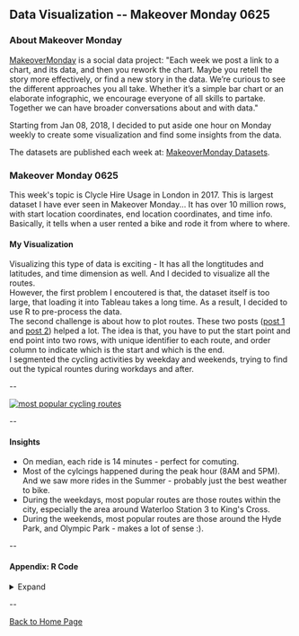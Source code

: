 <head>
  <!-- Global site tag (gtag.js) - Google Analytics -->
<script async src="https://www.googletagmanager.com/gtag/js?id=UA-112502179-1"></script>
<script>
  window.dataLayer = window.dataLayer || [];
  function gtag(){dataLayer.push(arguments);}
  gtag('js', new Date());

  gtag('config', 'UA-112502179-1');
</script>
</head>


## Data Visualization -- Makeover Monday 0625

### About Makeover Monday

[MakeoverMonday](http://www.makeovermonday.co.uk/) is a social data project:
"Each week we post a link to a chart, and its data, and then you rework the chart.
Maybe you retell the story more effectively, or find a new story in the data.
We’re curious to see the different approaches you all take. Whether it’s a simple bar chart or an elaborate infographic, we encourage everyone of all skills to partake.
Together we can have broader conversations about and with data."

Starting from Jan 08, 2018, I decided to put aside one hour on Monday weekly to create some visualization and find some insights from the data.

The datasets are published each week at: [MakeoverMonday Datasets](http://www.makeovermonday.co.uk/data/).

### Makeover Monday 0625

This week's topic is Clycle Hire Usage in London in 2017. This is largest dataset I have ever seen in Makeover Monday... It has over 10 million rows, with start location coordinates, end location coordinates, and time info. 
Basically, it tells when a user rented a bike and rode it from where to where.  


#### My Visualization

Visualizing this type of data is exciting - It has all the longtitudes and latitudes, and time dimension as well. And I decided to visualize all the routes.  
However, the first problem I encoutered is that, the dataset itself is too large, that loading it into Tableau takes a long time. As a result, I decided to use R to pre-process the data.  
The second challenge is about how to plot routes. These two posts ([post 1](https://onlinehelp.tableau.com/current/pro/desktop/en-us/maps_howto_origin_destination.html) and [post 2](https://community.tableau.com/thread/122366)) helped a lot.
The idea is that, you have to put the start point and end point into two rows, with unique identifier to each route, and order column to indicate which is the start and which is the end.  
I segmented the cycling activities by weekday and weekends, trying to find out the typical rountes during workdays and after.  
  
--  
<div class='tableauPlaceholder' id='viz1529988998733' style='position: relative'>
<noscript><a href='#'>
  <img alt='most popular cycling routes ' src='https:&#47;&#47;public.tableau.com&#47;static&#47;images&#47;Ma&#47;MakeOverMonday0625&#47;mostpopularcyclingroutes&#47;1_rss.png' style='border: none' />
</a></noscript>
<object class='tableauViz'  style='display:none;'>
  <param name='host_url' value='https%3A%2F%2Fpublic.tableau.com%2F' />
  <param name='embed_code_version' value='3' /> 
  <param name='site_root' value='' />
  <param name='name' value='MakeOverMonday0625&#47;mostpopularcyclingroutes' />
  <param name='tabs' value='no' />
  <param name='toolbar' value='yes' />
  <param name='static_image' value='https:&#47;&#47;public.tableau.com&#47;static&#47;images&#47;Ma&#47;MakeOverMonday0625&#47;mostpopularcyclingroutes&#47;1.png' /> 
  <param name='animate_transition' value='yes' />
  <param name='display_static_image' value='yes' />
  <param name='display_spinner' value='yes' />
  <param name='display_overlay' value='yes' />
  <param name='display_count' value='yes' />
  <param name='filter' value='publish=yes' />
</object></div>               
<script type='text/javascript'>            
  var divElement = document.getElementById('viz1529988998733');     
  var vizElement = divElement.getElementsByTagName('object')[0];     
  vizElement.style.width='800px';vizElement.style.height='827px';      
  var scriptElement = document.createElement('script');              
  scriptElement.src = 'https://public.tableau.com/javascripts/api/viz_v1.js';      
  vizElement.parentNode.insertBefore(scriptElement, vizElement);              
</script>  
  
--  

#### Insights 
* On median, each ride is 14 minutes - perfect for comuting.  
* Most of the cylcings happened during the peak hour (8AM and 5PM). And we saw more rides in the Summer - probably just the best weather to bike.  
* During the weekdays, most popular routes are those routes within the city, especially the area around Waterloo Station 3 to King's Cross.  
* During the weekends, most popular routes are those around the Hyde Park, and Olympic Park - makes a lot of sense :).  
  
--  

#### Appendix: R Code 

<details><summary>Expand</summary>
<p>

```R
library(dplyr)
library(lubridate)

df = read.csv('TFL Cycle Hire 2017.csv')

df$StartDate = ymd_hms(df$StartDate)

df$EndDate = ymd_hms(df$EndDate)

df$weekday = wday(df$StartDate, label = TRUE)

summary(df)


routes = df %>%
    filter(StartStation.Name != EndStation.Name) %>%
    mutate(route = paste(StartStation.Name,'->',EndStation.Name),
           workday = ifelse(weekday == 'Sun' | weekday == 'Sat', 0, 1)) %>%
    group_by(route, StartStation.Lat, StartStation.Lon, EndStation.Lat, EndStation.Lon, workday) %>%
    summarise(count = n()) %>%
    arrange(workday, -count)

routes_workday = routes %>% filter(workday == 1)
routes_workday$index = 1:nrow(routes_workday)

routes_weekend = routes %>% filter(workday == 0)
routes_weekend$index = 1:nrow(routes_weekend)

routes_workday_start = routes_workday %>%
    ungroup() %>%
    select(route, StartStation.Lat, StartStation.Lon, workday, count, index) %>%
    rename(Lat = StartStation.Lat, Lon = StartStation.Lon) %>%
    mutate(path = 0)

routes_workday_end = routes_workday %>%
    ungroup() %>%
    select(route, EndStation.Lat, EndStation.Lon, workday, count, index) %>%
    rename(Lat = EndStation.Lat, Lon = EndStation.Lon) %>%
    mutate(path = 1)

routes_workday_fin = bind_rows(routes_workday_start, routes_workday_end)


routes_weekend_start = routes_weekend %>%
    ungroup() %>%
    select(route, StartStation.Lat, StartStation.Lon, workday, count, index) %>%
    rename(Lat = StartStation.Lat, Lon = StartStation.Lon) %>%
    mutate(path = 0)

routes_weekend_end = routes_weekend %>%
    ungroup() %>%
    select(route, EndStation.Lat, EndStation.Lon, workday, count, index) %>%
    rename(Lat = EndStation.Lat, Lon = EndStation.Lon) %>%
    mutate(path = 1)

routes_weekend_fin = bind_rows(routes_weekend_start, routes_weekend_end)

routes_fin = bind_rows(routes_workday_fin, routes_weekend_fin)

write.csv(routes_fin, 'routes.csv')
```
</p>
</details>

--  


<a href="https://yudong-94.github.io/personal-website/" title="Back to Home Page">Back to Home Page</a>

